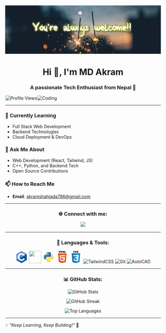 ![banner](https://github.com/IamAkram321/IamAkram321/blob/main/banner1.jpg)

<h1 align="center">Hi 👋, I'm MD Akram</h1>
<h3 align="center">A passionate Tech Enthusiast from Nepal 🚀</h3>

<img align="right" src="https://user-images.githubusercontent.com/55389276/140866485-8fb1c876-9a8f-4d6a-98dc-08c4981eaf70.gif" alt="Coding" width="400">

<p align="center">
    <img src="https://komarev.com/ghpvc/?username=iamakram321&label=Profile%20views&color=0e75b6&style=flat" alt="Profile Views" />
</p>

---

### 🌱 **Currently Learning**
- Full Stack Web Development  
- Backend Technologies  
- Cloud Deployment & DevOps  

### 💬 **Ask Me About**
- Web Development (React, Tailwind, JS)  
- C++, Python, and Backend Tech  
- Open Source Contributions  

### 📫 **How to Reach Me**
- **Email**: akramshahjada786@gmail.com  

---

<h3 align="center">🌐 Connect with me:</h3>
<p align="center">
    <a href="https://twitter.com/im_akram1" target="_blank">
        <img src="https://img.shields.io/badge/Twitter-1DA1F2?style=for-the-badge&logo=twitter&logoColor=white" />
    </a>
</p>

---

<h3 align="center">🚀 Languages & Tools:</h3>
<p align="center">
    <img src="https://raw.githubusercontent.com/devicons/devicon/master/icons/c/c-original.svg" alt="C" width="40" height="40"/>
    <img src="https://cdn.jsdelivr.net/gh/devicons/devicon@latest/icons/cplusplus/cplusplus-original.svg" width="40" height="40"/>
    <img src="https://raw.githubusercontent.com/devicons/devicon/master/icons/python/python-original.svg" alt="Python" width="40" height="40"/>
    <img src="https://raw.githubusercontent.com/devicons/devicon/master/icons/html5/html5-original-wordmark.svg" alt="HTML5" width="40" height="40"/>
    <img src="https://raw.githubusercontent.com/devicons/devicon/master/icons/css3/css3-original-wordmark.svg" alt="CSS3" width="40" height="40"/>
    <img src="https://www.vectorlogo.zone/logos/tailwindcss/tailwindcss-icon.svg" alt="TailwindCSS" width="40" height="40"/>
    <img src="https://www.vectorlogo.zone/logos/git-scm/git-scm-icon.svg" alt="Git" width="40" height="40"/>
    <img width="40" height="40" src="https://img.icons8.com/color/48/autocad.png" alt="AutoCAD"/>
</p>

---

<h3 align="center">📊 GitHub Stats:</h3>
<p align="center">
    <img src="https://github-readme-stats.vercel.app/api?username=iamakram321&show_icons=true&theme=tokyonight" alt="GitHub Stats" />
</p>

<p align="center">
    <img src="https://github-readme-streak-stats.herokuapp.com/?user=iamakram321&theme=tokyonight" alt="GitHub Streak" />
</p>

<p align="center">
    <img src="https://github-readme-stats.vercel.app/api/top-langs?username=iamakram321&layout=compact&theme=tokyonight" alt="Top Languages" />
</p>

---

💡 _"Keep Learning, Keep Building!"_ 🚀  
